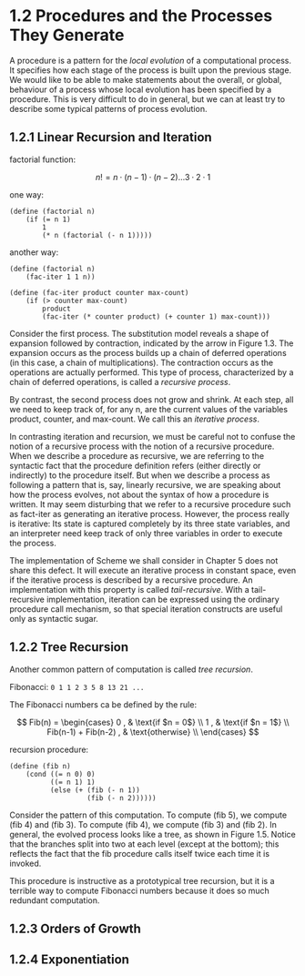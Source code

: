 # 1.2 Procedures and the Processes They Generate

A procedure is a pattern for the *local evolution* of a computational process. It specifies how each stage of the process is built upon the previous stage. We would like to be able to make statements about the overall, or global, behaviour of a process whose local evolution has been specified by a procedure. This is very difficult to do in general, but we can at least try to describe some typical patterns of process evolution.

## 1.2.1 Linear Recursion and Iteration

factorial function:

$$
n! = n · (n-1) · (n-2) ... 3 · 2 · 1
$$

one way:

```Lisp
(define (factorial n)
	(if (= n 1)
		1
		(* n (factorial (- n 1)))))
```

another way:

```Lisp
(define (factorial n)
	(fac-iter 1 1 n))

(define (fac-iter product counter max-count)
	(if (> counter max-count)
		product
		(fac-iter (* counter product) (+ counter 1) max-count)))
```

Consider the first process. The substitution model reveals a shape of expansion followed by contraction, indicated by the arrow in Figure 1.3. The expansion occurs as the process builds up a chain of deferred operations (in this case, a chain of multiplications). The contraction occurs as the operations are actually performed. This type of process, characterized by a chain of deferred operations, is called a *recursive process*.

By contrast, the second process does not grow and shrink. At each step, all we need to keep track of, for any n, are the current values of the variables product, counter, and max-count. We call this an *iterative process*.

In contrasting iteration and recursion, we must be careful not to confuse the notion of a recursive process with the notion of a recursive procedure. When we describe a procedure as recursive, we are referring to the syntactic fact that the procedure definition refers (either directly or indirectly) to the procedure itself. But when we describe a process as following a pattern that is, say, linearly recursive, we are speaking about how the process evolves, not about the syntax of how a procedure is written. It may seem disturbing that we refer to a recursive procedure such as fact-iter as generating an iterative process. However, the process really is iterative: Its state is captured completely by its three state variables, and an interpreter need keep track of only three variables in order to execute the process.

The implementation of Scheme we shall consider in Chapter 5 does not share this defect. It will execute an iterative process in constant space, even if the iterative process is described by a recursive procedure. An implementation with this property is called *tail-recursive*. With a tail-recursive implementation, iteration can be expressed using the ordinary procedure call mechanism, so that special iteration constructs are useful only as syntactic sugar.

## 1.2.2 Tree Recursion

Another common pattern of computation is called *tree recursion*.

Fibonacci: `0 1 1 2 3 5 8 13 21 ...`

The Fibonacci numbers ca be defined by the rule:

$$
Fib(n) = 
	\begin{cases}
		0 ,  & \text{if $n = 0$} \\
		1 ,  & \text{if $n = 1$} \\
		Fib(n-1) + Fib(n-2) ,  & \text{otherwise} \\
	\end{cases}
$$

recursion procedure:

```Lisp
(define (fib n)
	(cond ((= n 0) 0)
		  ((= n 1) 1)
		  (else (+ (fib (- n 1)) 
		  		   (fib (- n 2))))))
```

Consider the pattern of this computation. To compute (fib 5), we compute (fib 4) and (fib 3). To compute (fib 4), we compute (fib 3) and (fib 2). In general, the evolved process looks like a tree, as shown in Figure 1.5. Notice that the branches split into two at each level (except at the bottom); this reflects the fact that the fib procedure calls itself twice each time it is invoked.

This procedure is instructive as a prototypical tree recursion, but it is a terrible way to compute Fibonacci numbers because it does so much redundant computation.

## 1.2.3 Orders of Growth

## 1.2.4 Exponentiation